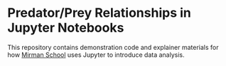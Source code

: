 # Predator/Prey Relationships in Jupyter Notebooks

This repository contains demonstration code and explainer materials for how [Mirman School](https://mirman.org) uses Jupyter to introduce data analysis.
